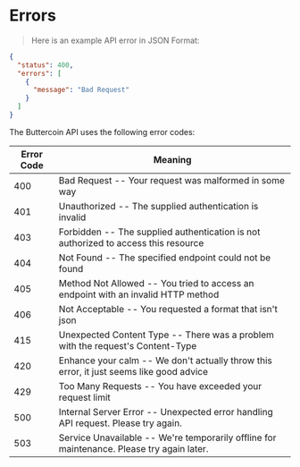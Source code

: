 # Errors

> Here is an example API error in JSON Format:

```json
{
  "status": 400,
  "errors": [
    {
      "message": "Bad Request"
    }
  ]
}
```

The Buttercoin API uses the following error codes:

Error Code | Meaning
---------- | -------
400 | Bad Request -- Your request was malformed in some way
401 | Unauthorized -- The supplied authentication is invalid
403 | Forbidden -- The supplied authentication is not authorized to access this resource
404 | Not Found -- The specified endpoint could not be found
405 | Method Not Allowed -- You tried to access an endpoint with an invalid HTTP method
406 | Not Acceptable -- You requested a format that isn't json
415 | Unexpected Content Type -- There was a problem with the request's Content-Type 
420 | Enhance your calm -- We don't actually throw this error, it just seems like good advice
429 | Too Many Requests -- You have exceeded your request limit
500 | Internal Server Error -- Unexpected error handling API request. Please try again.
503 | Service Unavailable -- We're temporarily offline for maintenance. Please try again later.


